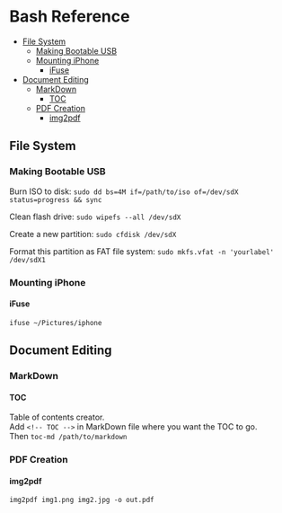# Bash Reference

<!-- TOC -->
- [File System](#file-system)
  - [Making Bootable USB](#making-bootable-usb)
  - [Mounting iPhone](#mounting-iphone)
    - [iFuse](#ifuse)
- [Document Editing](#document-editing)
  - [MarkDown](#markdown)
    - [TOC](#toc)
  - [PDF Creation](#pdf-creation)
    - [img2pdf](#img2pdf)

<!-- TOC END -->


## File System

### Making Bootable USB

Burn ISO to disk: `sudo dd bs=4M if=/path/to/iso of=/dev/sdX status=progress && sync`

Clean flash drive: `sudo wipefs --all /dev/sdX`

Create a new partition: `sudo cfdisk /dev/sdX`

Format this partition as FAT file system: `sudo mkfs.vfat -n 'yourlabel' /dev/sdX1`


### Mounting iPhone


#### iFuse

`ifuse ~/Pictures/iphone`


## Document Editing


### MarkDown


#### TOC

Table of contents creator.  
Add `<!-- TOC -->` in MarkDown file where you want the TOC to go.   
Then `toc-md /path/to/markdown`


### PDF Creation


#### img2pdf
`img2pdf img1.png img2.jpg -o out.pdf`
